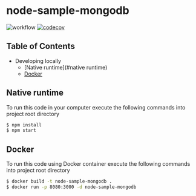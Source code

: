 # node-sample-mongodb

![workflow](https://github.com/leonardofurnielis/node-sample-mongodb/actions/workflows/test-coverage.yml/badge.svg)
[![codecov](https://codecov.io/gh/leonardofurnielis/node-sample-mongodb/branch/master/graph/badge.svg?token=3OQBM9XRVO)](https://codecov.io/gh/leonardofurnielis/node-sample-mongodb)

## Table of Contents

- Developing locally
  - [Native runtime](#native runtime)
  - [Docker](#docker)

## Native runtime 

To run this code in your computer execute the following commands into project root directory

```bash
$ npm install
$ npm start
```

## Docker

To run this code using Docker container execute the following commands into project root directory

```bash
$ docker build -t node-sample-mongodb .
$ docker run -p 8080:3000 -d node-sample-mongodb
```
